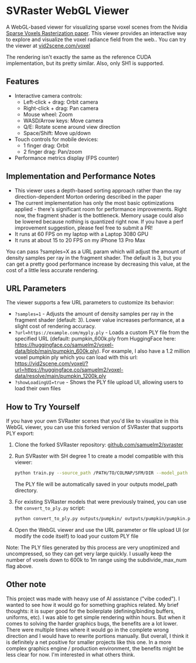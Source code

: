 # SVRaster WebGL Viewer

A WebGL-based viewer for visualizing sparse voxel scenes from the Nvidia [Sparse Voxels Rasterization paper](https://svraster.github.io/). This viewer provides an interactive way to explore and visualize the voxel radiance field from the web.. You can try the viewer at [vid2scene.com/voxel](https://vid2scene.com/voxel)

The rendering isn't exactly the same as the reference CUDA implementation, but its pretty similar. Also, only SH1 is supported.

## Features

- Interactive camera controls:
  - Left-click + drag: Orbit camera
  - Right-click + drag: Pan camera
  - Mouse wheel: Zoom
  - WASD/Arrow keys: Move camera
  - Q/E: Rotate scene around view direction
  - Space/Shift: Move up/down
- Touch controls for mobile devices:
  - 1 finger drag: Orbit
  - 2 finger drag: Pan/zoom
- Performance metrics display (FPS counter)


## Implementation and Performance Notes

- This viewer uses a depth-based sorting approach rather than the ray direction-dependent Morton ordering described in the paper
- The current implementation has only the most basic optimizations applied - there's significant room for performance improvements. Right now, the fragment shader is the bottleneck. Memory usage could also be lowered because nothing is quantized right now. If you have a perf improvement suggestion, please feel free to submit a PR! 
- It runs at 60 FPS on my laptop with a Laptop 3080 GPU
- It runs at about 15 to 20 FPS on my iPhone 13 Pro Max


You can pass ?samples=X as a URL param which will adjust the amount of density samples per ray in the fragment shader. The default is 3, but you can get a pretty good performance increase by decreasing this value, at the cost of a little less accurate rendering.

## URL Parameters

The viewer supports a few URL parameters to customize its behavior:

- `?samples=1` - Adjusts the amount of density samples per ray in the fragment shader (default: 3). Lower value increases performance, at a slight cost of rendering accuracy.
- `?url=https://example.com/myply.ply` - Loads a custom PLY file from the specified URL (default: pumpkin_600k.ply from HuggingFace here: https://huggingface.co/samuelm2/voxel-data/blob/main/pumpkin_600k.ply). For example, I also have a 1.2 million voxel pumpkin ply which you can load with this url: https://vid2scene.com/voxel/?url=https://huggingface.co/samuelm2/voxel-data/resolve/main/pumpkin_1200k.ply
- `?showLoadingUI=true` - Shows the PLY file upload UI, allowing users to load their own files

## How to Try Yourself

If you have your own SVRaster scenes that you'd like to visualize in this WebGL viewer, you can use this forked version of SVRaster that supports PLY export:

1. Clone the forked SVRaster repository: [github.com/samuelm2/svraster](https://github.com/samuelm2/svraster)
2. Run SVRaster with SH degree 1 to create a model compatible with this viewer:
   ```bash
   python train.py --source_path /PATH/TO/COLMAP/SFM/DIR --model_path outputs/pumpkin/ --sh_degree 1 --sh_degree_init 1 --subdivide_max_num 600000
   ```
   The PLY file will be automatically saved in your outputs model_path directory.

3. For existing SVRaster models that were previously trained, you can use the `convert_to_ply.py` script:
   ```bash
   python convert_to_ply.py outputs/pumpkin/ outputs/pumpkin/pumpkin.ply
   ```

4. Open the WebGL viewer and use the URL parameter or file upload UI (or modify the code itself) to load your custom PLY file

Note: The PLY files generated by this process are very unoptimized and uncompressed, so they can get very large quickly. I usually keep the number of voxels down to 600k to 1m range using the subdivide_max_num flag above.

## Other note

This project was made with heavy use of AI assistance ("vibe coded"). I wanted to see how it would go for something graphics related. My brief thoughts: it is super good for the boilerplate (defining/binding buffers, uniforms, etc). I was able to get simple rendering within hours. But when it comes to solving the harder graphics bugs, the benefits are a lot lower. There were multiple times where it would go in the complete wrong direction and I would have to rewrite portions manually. But overall, I think it is definitely a net positive for smaller projects like this one. In a more complex graphics engine / production environment, the benefits might be less clear for now. I'm interested in what others think.